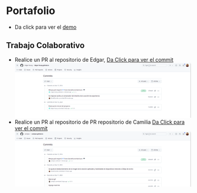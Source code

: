 # Portafolio

- Da click para ver el [demo][link]


## Trabajo Colaborativo


- Realice un PR al repositorio de Edgar, [Da Click para ver el commit][edgar]
![Esta es una imagen de ejemplo](./assets/img/commit-edgar.png)
- Realice un PR al repositorio de PR repositorio de Camilia [Da Click para ver el commit][camila]
![Esta es una imagen de ejemplo](./assets/img/commit-camila.png)

[link]:https://danielcornelio.github.io/
[edgar]:https://github.com/Edgar-Young/Edgar-Young.github.io/commits/main/
[camila]:https://github.com/camipsv/camipsv.github.io/commits/main/